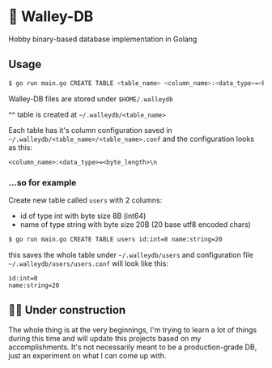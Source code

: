 # 🚧 Walley-DB
Hobby binary-based database implementation in Golang

## Usage
```sh
$ go run main.go CREATE TABLE <table_name> <column_name>:<data_type>=<byte_length>
```

Walley-DB files are stored under `$HOME/.walleydb`

^^ table is created at `~/.walleydb/<table_name>`

Each table has it's column configuration saved in `~/.walleydb/<table_name>/<table_name>.conf` and the configuration looks as this:
```
<column_name>:<data_type>=<byte_length>\n
```

### ...so for example
Create new table called `users` with 2 columns:
- id of type int with byte size 8B (int64)
- name of type string with byte size 20B (20 base utf8 encoded chars)
```sh
$ go run main.go CREATE TABLE users id:int=8 name:string=20
```

this saves the whole table under `~/.walleydb/users` and configuration file `~/.walleydb/users/users.conf` will look like this:
```
id:int=8
name:string=20
```

## 👷‍♂️ Under construction
The whole thing is at the very beginnings, I'm trying to learn a lot of things during this time and will update this projects based on my accomplishments. It's not necessarily meant to be a production-grade DB, just an experiment on what I can come up with.
